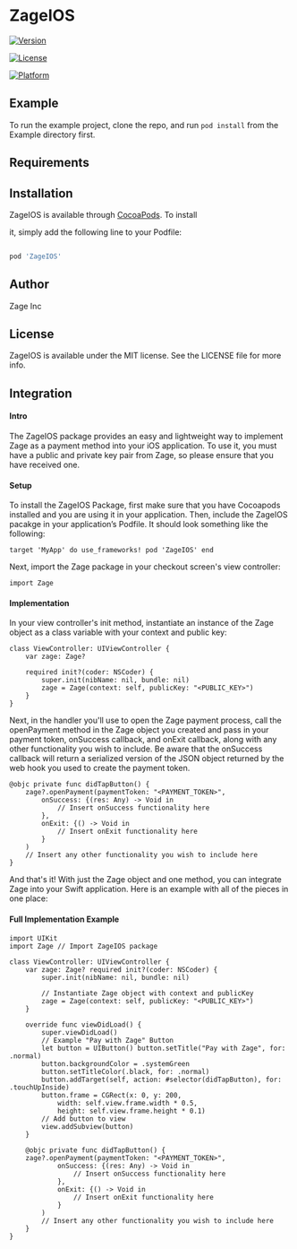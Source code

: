 
# ZageIOS



[![Version](https://img.shields.io/cocoapods/v/ZageIOS.svg?style=flat)](https://cocoapods.org/pods/ZageIOS)

[![License](https://img.shields.io/cocoapods/l/ZageIOS.svg?style=flat)](https://cocoapods.org/pods/ZageIOS)

[![Platform](https://img.shields.io/cocoapods/p/ZageIOS.svg?style=flat)](https://cocoapods.org/pods/ZageIOS)

  

## Example

  

To run the example project, clone the repo, and run `pod install` from the Example directory first.

  

## Requirements


  

## Installation

  

ZageIOS is available through [CocoaPods](https://cocoapods.org). To install

it, simply add the following line to your Podfile:

  

```ruby

pod 'ZageIOS'

```

  

## Author

  
Zage Inc

  

## License

  

ZageIOS is available under the MIT license. See the LICENSE file for more info.


## Integration

#### Intro

The ZageIOS package provides an easy and lightweight way to implement Zage as a payment method into your iOS application. To use it, you must have a public and private key pair from Zage, so please ensure that you have received one. 

#### Setup 
To install the ZageIOS Package, first make sure that you have Cocoapods installed and you are using it in your application. Then, include the ZageIOS pacakge in your application’s Podfile. It should look something like the following:

`target 'MyApp' do
  use_frameworks!
  pod 'ZageIOS'
end`

Next, import the Zage package in your checkout screen's view controller:

`import Zage`

#### Implementation 
In your view controller's init method, instantiate an instance of the Zage object as a class variable with your context and public key:

```
class ViewController: UIViewController { 
    var zage: Zage? 
    
    required init?(coder: NSCoder) { 
        super.init(nibName: nil, bundle: nil) 
        zage = Zage(context: self, publicKey: "<PUBLIC_KEY>") 
    } 
}
```

Next, in the handler you'll use to open the Zage payment process, call the openPayment method in the Zage object you created and pass in your payment token, onSuccess callback, and onExit callback, along with any other functionality you wish to include. Be aware that the onSuccess callback will return a serialized version of the JSON object returned by the web hook you used to create the payment token. 

```
@objc private func didTapButton() { 
    zage?.openPayment(paymentToken: "<PAYMENT_TOKEN>", 
        onSuccess: {(res: Any) -> Void in 
            // Insert onSuccess functionality here 
        }, 
        onExit: {() -> Void in 
            // Insert onExit functionality here 
        } 
    ) 
    // Insert any other functionality you wish to include here 
}
```

And that's it! With just the Zage object and one method, you can integrate Zage into your Swift application. Here is an example with all of the pieces in one place:

#### Full Implementation Example

```
import UIKit 
import Zage // Import ZageIOS package 

class ViewController: UIViewController { 
    var zage: Zage? required init?(coder: NSCoder) { 
        super.init(nibName: nil, bundle: nil) 
        
        // Instantiate Zage object with context and publicKey 
        zage = Zage(context: self, publicKey: "<PUBLIC_KEY>") 
    } 

    override func viewDidLoad() { 
        super.viewDidLoad() 
        // Example "Pay with Zage" Button 
        let button = UIButton() button.setTitle("Pay with Zage", for: .normal) 
        button.backgroundColor = .systemGreen 
        button.setTitleColor(.black, for: .normal) 
        button.addTarget(self, action: #selector(didTapButton), for: .touchUpInside) 
        button.frame = CGRect(x: 0, y: 200, 
            width: self.view.frame.width * 0.5, 
            height: self.view.frame.height * 0.1) 
        // Add button to view 
        view.addSubview(button) 
    } 
    
    @objc private func didTapButton() { 
    zage?.openPayment(paymentToken: "<PAYMENT_TOKEN>", 
            onSuccess: {(res: Any) -> Void in 
                // Insert onSuccess functionality here 
            }, 
            onExit: {() -> Void in 
                // Insert onExit functionality here 
            } 
        ) 
        // Insert any other functionality you wish to include here 
    }
}
```

